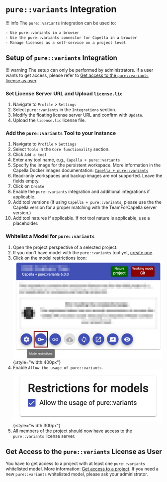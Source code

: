 <!--
 ~ SPDX-FileCopyrightText: Copyright DB InfraGO AG and contributors
 ~ SPDX-License-Identifier: Apache-2.0
 -->

# `pure::variants` Integration

<!-- prettier-ignore -->
!!! info
    The `pure::variants` integration can be used to:

    - Use pure::variants in a browser
    - Use the pure::variants connector for Capella in a browser
    - Manage licenses as a self-service on a project level

## Setup of `pure::variants` Integration

<!-- prettier-ignore -->
!!! warning
    The setup can only be performed by administrators. If a user wants to get access, please refer to [Get access to the `pure::variants` license as user](#get-access-to-the-purevariants-license-as-user)

### Set License Server URL and Upload `license.lic`

1. Navigate to `Profile` > `Settings`
1. Select `pure::variants` in the `Integrations` section.
1. Modify the floating license server URL and confirm with `Update`.
1. Upload the `license.lic` license file.

### Add the `pure::variants` Tool to your Instance

1. Navigate to `Profile` > `Settings`
1. Select `Tools` in the `Core functionality` section.
1. Click `Add a tool`
1. Enter any tool name, e.g., `Capella + pure::variants`
1. Specify the image for the persistent workspace. More information in the
   Capella Docker images documentation:
   [`Capella + pure::variants`](https://dsd-dbs.github.io/capella-dockerimages/capella/pure-variants/)
1. Read-only workspaces and backup images are not supported. Leave the fields
   empty.
1. Click on `Create`
1. Enable the `pure::variants` integration and additional integrations if
   applicable.
1. Add tool versions (if using `Capella + pure::variants`, please use the the
   Capella version for a proper matching with the TeamForCapella server
   version.)
1. Add tool natures if applicable. If not tool nature is applicable, use a
   placeholder.

### Whitelist a Model for `pure::variants`

1. Open the project perspective of a selected project.
1. If you don't have model with the `pure::variants` tool yet,
   [create one](../../../user/projects/models/create.md).
1. Click on the model restrictions icon: <br />
   ![Model restrictions](./model_restrictions.png){:style="width:400px"}
1. Enable `Allow the usage of pure::variants`. <br />
   ![Model restrictions](./model_restrictions_pv.png){:style="width:300px"}
1. All members of the project should now have access to the `pure::variants`
   license server.

## Get Access to the `pure::variants` License as User

You have to get access to a project with at least one `pure::variants`
whitelisted model. More information:
[Get access to a project](../../../user/projects/access.md). If you need a new
`pure::variants` whitelisted model, please ask your administrator.
